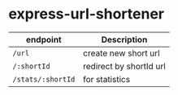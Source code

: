 # express-url-shortener

| endpoint | Description |
| --- | --- |
| `/url` | create new short url |
| `/:shortId` | redirect by shortId url |
| `/stats/:shortId` | for statistics |
